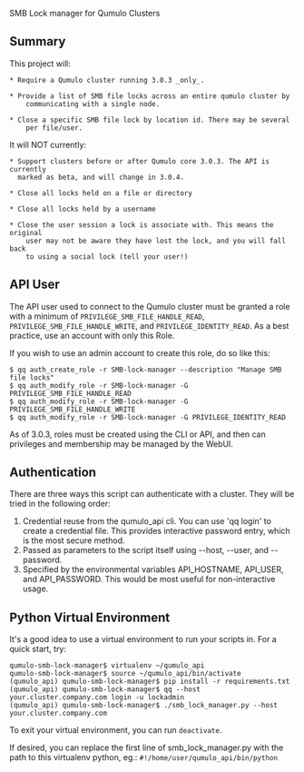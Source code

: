 
SMB Lock manager for Qumulo Clusters 

Summary
-------------------------
This project will:

    * Require a Qumulo cluster running 3.0.3 _only_.

    * Provide a list of SMB file locks across an entire qumulo cluster by
        communicating with a single node. 
    
    * Close a specific SMB file lock by location id. There may be several
        per file/user.

It will NOT currently:

    * Support clusters before or after Qumulo core 3.0.3. The API is currently
      marked as beta, and will change in 3.0.4.

    * Close all locks held on a file or directory
    
    * Close all locks held by a username
    
    * Close the user session a lock is associate with. This means the original
        user may not be aware they have lost the lock, and you will fall back
        to using a social lock (tell your user!)


API User
--------------------------

The API user used to connect to the Qumulo cluster must be granted a role with a
minimum of `PRIVILEGE_SMB_FILE_HANDLE_READ`, `PRIVILEGE_SMB_FILE_HANDLE_WRITE`, and 
`PRIVILEGE_IDENTITY_READ`. As a best practice, use an account with only this Role.

If you wish to use an admin account to create this role, do so like this:

```
$ qq auth_create_role -r SMB-lock-manager --description "Manage SMB file locks"
$ qq auth_modify_role -r SMB-lock-manager -G PRIVILEGE_SMB_FILE_HANDLE_READ
$ qq auth_modify_role -r SMB-lock-manager -G PRIVILEGE_SMB_FILE_HANDLE_WRITE
$ qq auth_modify_role -r SMB-lock-manager -G PRIVILEGE_IDENTITY_READ
```

As of 3.0.3, roles must be created using the CLI or API, and then can
privileges and membership may be managed by the WebUI. 


Authentication
--------------------------

There are three ways this script can authenticate with a cluster. They will be
tried in the following order:

1) Credential reuse from the qumulo_api cli. You can use 'qq login' to create
    a credential file. This provides interactive password entry, which is
    the most secure method.
2) Passed as parameters to the script itself using --host, --user, and
    --password.
3) Specified by the environmental variables API_HOSTNAME, API_USER, and
    API_PASSWORD. This would be most useful for non-interactive usage.


Python Virtual Environment
--------------------------

It's a good idea to use a virtual environment to run your scripts in. For a
quick start, try:

```
qumulo-smb-lock-manager$ virtualenv ~/qumulo_api
qumulo-smb-lock-manager$ source ~/qumulo_api/bin/activate
(qumulo_api) qumulo-smb-lock-manager$ pip install -r requirements.txt 
(qumulo_api) qumulo-smb-lock-manager$ qq --host your.cluster.company.com login -u lockadmin
(qumulo_api) qumulo-smb-lock-manager$ ./smb_lock_manager.py --host your.cluster.company.com
```

To exit your virtual environment, you can run `deactivate`.

If desired, you can replace the first line of smb_lock_manager.py with the
path to this virtualenv python, eg.:
`#!/home/user/qumulo_api/bin/python`

